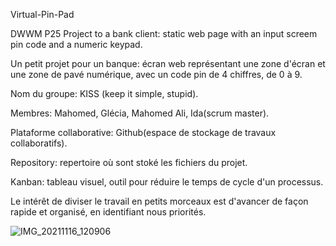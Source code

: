 Virtual-Pin-Pad

DWWM P25 Project to a bank client: static web page with an input screem pin code and a numeric keypad.

Un petit projet pour un banque: écran web représentant une zone d'écran et une zone de pavé numérique, avec un code pin de 4 chiffres, de 0 à 9.

Nom du groupe: KISS (keep it simple, stupid).

Membres: Mahomed, Glécia, Mahomed Ali, Ida(scrum master).

Plataforme collaborative: Github(espace de stockage de travaux collaboratifs).

Repository: repertoire où sont stoké les fichiers du projet.

Kanban: tableau visuel, outil pour réduire le temps de cycle d'un processus.

Le intérêt de diviser le travail en petits morceaux est d'avancer de façon rapide et organisé, en identifiant nous priorités.


![IMG_20211116_120906](https://user-images.githubusercontent.com/45296020/141975916-da20d772-9ef6-4f62-91b3-082e147ddd35.jpg)






























